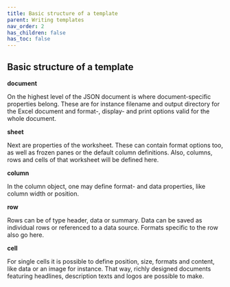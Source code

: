 ```yaml
---
title: Basic structure of a template
parent: Writing templates
nav_order: 2
has_children: false
has_toc: false
---
```


## Basic structure of a template

**document**

On the highest level of the JSON document is where document-specific properties belong. These are for instance filename and output directory for the Excel document and format-, display- and print options valid for the whole document.

**sheet**

Next are properties of the worksheet. These can contain format options too, as well as frozen panes or the default column definitions. Also, columns, rows and cells of that worksheet will be defined here.

**column**

In the column object, one may define format- and data properties, like column width or position.

**row**

Rows can be of type header, data or summary. Data can be saved as individual rows or referenced to a data source. Formats specific to the row also go here.

**cell**

For single cells it is possible to define position, size, formats and content, like data or an image for instance. That way, richly designed documents featuring headlines, description texts and logos are possible to make.

